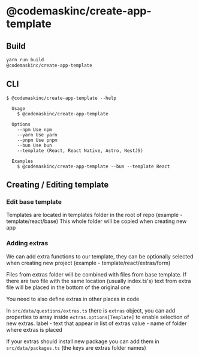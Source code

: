 # @codemaskinc/create-app-template

## Build

```bash
yarn run build
@codemaskinc/create-app-template
```

## CLI

```
$ @codemaskinc/create-app-template --help

  Usage
    $ @codemaskinc/create-app-template

  Options
    --npm Use npm 
    --yarn Use yarn
    --pnpm Use pnpm
    --bun Use bun
    --template (React, React Native, Astro, NestJS)

  Examples
    $ @codemaskinc/create-app-template --bun --template React
```

## Creating / Editing template

### Edit base template

Templates are located in templates folder in the root of repo (example - template/react/base)
This whole folder will be copied when creating new app

### Adding extras

We can add extra functions to our template, they can be optionally selected when creating new project (example - template/react/extras/form)

Files from extras folder will be combined with files from base template. If there are two file with the same location (usually index.ts's) text from extra file will be placed in the bottom of the original one

You need to also define extras in other places in code

In ``src/data/questions/extras.ts`` there is ``extras`` object, you can add properties to array inside ``extras.options[Template]`` to enable selection of new extras.
label - text that appear in list of extras
value - name of folder where extras is placed

If your extras should install new package you can add them in ``src/data/packages.ts`` (the keys are extras folder names)
